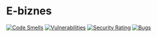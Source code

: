 # E-biznes

[![Code Smells](https://sonarcloud.io/api/project_badges/measure?project=spaniel24_E-biznes&metric=code_smells)](https://sonarcloud.io/summary/new_code?id=spaniel24_E-biznes)
[![Vulnerabilities](https://sonarcloud.io/api/project_badges/measure?project=spaniel24_E-biznes&metric=vulnerabilities)](https://sonarcloud.io/summary/new_code?id=spaniel24_E-biznes)
[![Security Rating](https://sonarcloud.io/api/project_badges/measure?project=spaniel24_E-biznes&metric=security_rating)](https://sonarcloud.io/summary/new_code?id=spaniel24_E-biznes)
[![Bugs](https://sonarcloud.io/api/project_badges/measure?project=spaniel24_E-biznes&metric=bugs)](https://sonarcloud.io/summary/new_code?id=spaniel24_E-biznes)

